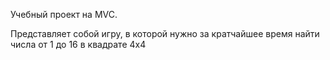 

Учебный проект на MVC.

Представляет собой игру, в которой нужно за кратчайшее время найти числа от 1 до 16 в квадрате 4х4

